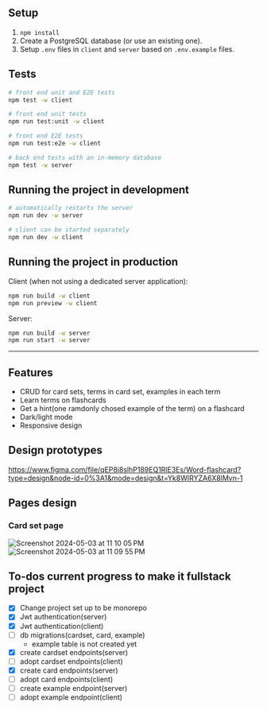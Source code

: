 ## Setup

1. `npm install`
2. Create a PostgreSQL database (or use an existing one).
3. Setup `.env` files in `client` and `server` based on `.env.example` files.

## Tests

```bash
# front end unit and E2E tests
npm test -w client

# front end unit tests
npm run test:unit -w client

# front end E2E tests
npm run test:e2e -w client

# back end tests with an in-memory database
npm test -w server
```

## Running the project in development

```bash
# automatically restarts the server
npm run dev -w server

# client can be started separately
npm run dev -w client
```

## Running the project in production

Client (when not using a dedicated server application):

```bash
npm run build -w client
npm run preview -w client
```

Server:

```bash
npm run build -w server
npm run start -w server
```

---

## Features

- CRUD for card sets, terms in card set, examples in each term
- Learn terms on flashcards
- Get a hint(one ramdonly chosed example of the term) on a flashcard
- Dark/light mode
- Responsive design

## Design prototypes

https://www.figma.com/file/qEP8i8slhP189EQ1RlE3Es/Word-flashcard?type=design&node-id=0%3A1&mode=design&t=Yk8WIRYZA6X8lMvn-1

## Pages design

### Card set page

![Screenshot 2024-05-03 at 11 10 05 PM](https://github.com/highspirit7/flashwords/assets/37180000/a2de64b5-c91c-4ac7-8b6b-f7d13db313b9)
![Screenshot 2024-05-03 at 11 09 55 PM](https://github.com/highspirit7/flashwords/assets/37180000/880a384e-aa07-4a72-a9ba-4968d72477a1)

## To-dos current progress to make it fullstack project

- [x] Change project set up to be monorepo
- [x] Jwt authentication(server)
- [x] Jwt authentication(client)
- [ ] db migrations(cardset, card, example)
  - example table is not created yet
- [x] create cardset endpoints(server)
- [ ] adopt cardset endpoints(client)
- [x] create card endpoints(server)
- [ ] adopt card endpoints(client)
- [ ] create example endpoint(server)
- [ ] adopt example endpoint(client)
